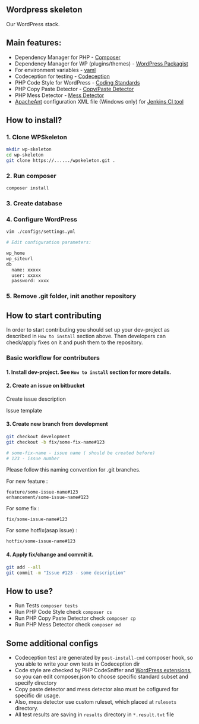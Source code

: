 ## Wordpress skeleton
Our WordPress stack.

## Main features:

* Dependency Manager for PHP - [Composer](https://getcomposer.org/)
* Dependency Manager for WP (plugins/themes) - [WordPress Packagist](https://wpackagist.org/)
* For environment variables - [yaml](http://symfony.com/doc/current/components/yaml.html)
* Codeception for testing - [Codeception](http://codeception.com/)
* PHP Code Style for WordPress - [Coding Standards](https://make.wordpress.org/core/handbook/best-practices/coding-standards/php/)
* PHP Copy Paste Detector - [Copy/Paste Detector](https://github.com/sebastianbergmann/phpcpd)
* PHP Mess Detector - [Mess Detector](https://phpmd.org/)
* [ApacheAnt](http://ant.apache.org/) configuration XML file (Windows only) for [Jenkins CI tool](https://jenkins.io/)

## How to install?

### 1. Clone WPSkeleton

```bash
mkdir wp-skeleton
cd wp-skeleton
git clone https://....../wpskeleton.git .
```

### 2. Run composer

```bash
composer install
```

### 3. Create database

### 4. Configure WordPress

```bash
vim ./configs/settings.yml

# Edit configuration parameters:

wp_home
wp_siteurl
db
  name: xxxxx
  user: xxxxx
  password: xxxx
```

### 5. Remove .git folder, init another repository


## How to start contributing 

In order to start  contributing you should set up your dev-project as described in `How to install` section above.
Then developers can check/apply fixes on it and push them to the repository.

### Basic workflow for contributers

#### 1. Install dev-project. See `How to install` section for more details.

#### 2. Create an issue on bitbucket 

Create issue description
  
Issue template
	
#### 3. Create new branch from development

```bash
git checkout development  
git checkout -b fix/some-fix-name#123

# some-fix-name - issue name ( should be created before)
# 123 - issue number
```

Please follow this naming convention for .git branches.

For new feature : 

```
feature/some-issue-name#123 
enhancement/some-issue-name#123
```

For some fix : 

```
fix/some-issue-name#123
```

For some hotfix(asap issue) : 

```
hotfix/some-issue-name#123
```

#### 4. Apply fix/change and commit it.

```bash
git add --all
git commit -m "Issue #123 - some description"
```

## How to use?

* Run Tests ```composer tests```
* Run PHP Code Style check ```composer cs```
* Run PHP Copy Paste Detector check ```composer cp```
* Run PHP Mess Detector check ```composer md```

## Some additional configs

* Codeception test are generated by ```post-install-cmd``` composer hook, so you able to write your own tests in Codeception dir
* Code style are checked by PHP CodeSniffer and [WordPress extensions](https://github.com/WordPress-Coding-Standards/WordPress-Coding-Standards), so you can edit composer.json to choose specific standard subset and specify directory
* Copy paste detector and mess detector also must be cofigured for specific dir usage.
* Also, mess detector use custom ruleset, which placed at ```rulesets``` directory.
* All test results are saving in ```results``` directory in ```*.result.txt``` file
